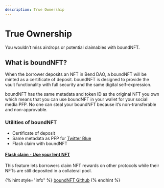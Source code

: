 ```yaml
---
description: True Ownership
---
```


# True Ownership

You wouldn’t miss airdrops or potential claimables with boundNFT.&#x20;

## What is boundNFT?&#x20;

When the borrower deposits an NFT in Bend DAO, a boundNFT will be minted as a certificate of deposit. boundNFT is designed to provide the vault functionality with full security and the same digital self-expression.

boundNFT has the same metadata and token ID as the original NFT you own which means that you can use boundNFT in your wallet for your social media PFP. No one can steal your boundNFT because it’s non-transferable and non-approvable.

### Utilities of boundNFT&#x20;

* Certificate of deposit&#x20;
* Same metadata as PFP for [Twitter Blue](https://help.twitter.com/en/using-twitter/twitter-blue-labs#nft)&#x20;
* Flash claim with boundNFT

#### [Flash claim - Use your lent NFT](../user-guides/flashclaim.md)

This feature lets borrowers claim NFT rewards on other protocols while their NFTs are still deposited in a collateral pool.



{% hint style="info" %}
[boundNFT Github](https://github.com/BoundNFT/)
{% endhint %}


